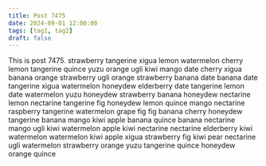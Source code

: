 ```yaml
---
title: Post 7475
date: 2024-09-01 12:00:00
tags: [tag1, tag2]
draft: false
---
```

This is post 7475.
strawberry
tangerine
xigua
lemon
watermelon
cherry
lemon
tangerine
quince
yuzu
orange
ugli
kiwi
mango
date
cherry
xigua
banana
orange
strawberry
ugli
orange
strawberry
banana
date
banana
date
tangerine
xigua
watermelon
honeydew
elderberry
date
tangerine
lemon
date
watermelon
yuzu
honeydew
strawberry
banana
honeydew
nectarine
lemon
nectarine
tangerine
fig
honeydew
lemon
quince
mango
nectarine
raspberry
tangerine
watermelon
grape
fig
fig
banana
cherry
honeydew
tangerine
banana
mango
kiwi
apple
banana
quince
banana
nectarine
mango
ugli
kiwi
watermelon
apple
kiwi
nectarine
nectarine
elderberry
kiwi
watermelon
watermelon
kiwi
apple
xigua
strawberry
fig
kiwi
pear
nectarine
ugli
watermelon
strawberry
orange
yuzu
tangerine
quince
honeydew
orange
quince
